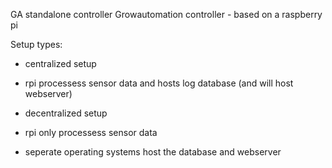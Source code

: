 GA standalone controller
Growautomation controller - based on a raspberry pi


Setup types:

 - centralized setup
  - rpi processess sensor data and hosts log database (and will host webserver)
  
 - decentralized setup
  - rpi only processess sensor data
  - seperate operating systems host the database and webserver
